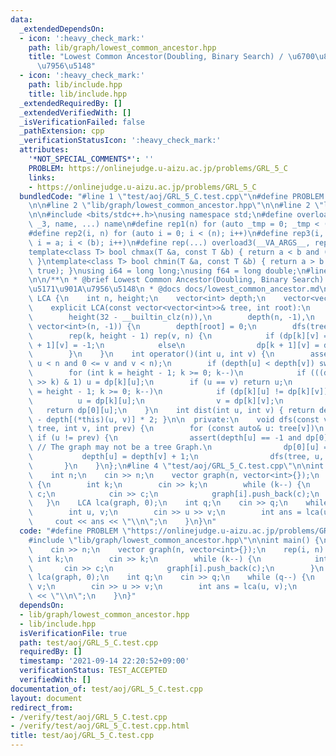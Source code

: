 ```yaml
---
data:
  _extendedDependsOn:
  - icon: ':heavy_check_mark:'
    path: lib/graph/lowest_common_ancestor.hpp
    title: "Lowest Common Ancestor(Doubling, Binary Search) / \u6700\u8FD1\u5171\u901A\
      \u7956\u5148"
  - icon: ':heavy_check_mark:'
    path: lib/include.hpp
    title: lib/include.hpp
  _extendedRequiredBy: []
  _extendedVerifiedWith: []
  _isVerificationFailed: false
  _pathExtension: cpp
  _verificationStatusIcon: ':heavy_check_mark:'
  attributes:
    '*NOT_SPECIAL_COMMENTS*': ''
    PROBLEM: https://onlinejudge.u-aizu.ac.jp/problems/GRL_5_C
    links:
    - https://onlinejudge.u-aizu.ac.jp/problems/GRL_5_C
  bundledCode: "#line 1 \"test/aoj/GRL_5_C.test.cpp\"\n#define PROBLEM \"https://onlinejudge.u-aizu.ac.jp/problems/GRL_5_C\"\
    \n\n#line 2 \"lib/graph/lowest_common_ancestor.hpp\"\n\n#line 2 \"lib/include.hpp\"\
    \n\n#include <bits/stdc++.h>\nusing namespace std;\n#define overload3(_1, _2,\
    \ _3, name, ...) name\n#define rep1(n) for (auto _tmp = 0; _tmp < (n); _tmp++)\n\
    #define rep2(i, n) for (auto i = 0; i < (n); i++)\n#define rep3(i, a, b) for (auto\
    \ i = a; i < (b); i++)\n#define rep(...) overload3(__VA_ARGS__, rep3, rep2, rep1)(__VA_ARGS__)\n\
    template<class T> bool chmax(T &a, const T &b) { return a < b and (a = b, true);\
    \ }\ntemplate<class T> bool chmin(T &a, const T &b) { return a > b and (a = b,\
    \ true); }\nusing i64 = long long;\nusing f64 = long double;\n#line 4 \"lib/graph/lowest_common_ancestor.hpp\"\
    \n\n/**\n * @brief Lowest Common Ancestor(Doubling, Binary Search) / \u6700\u8FD1\
    \u5171\u901A\u7956\u5148\n * @docs docs/lowest_common_ancestor.md\n*/\n\nstruct\
    \ LCA {\n    int n, height;\n    vector<int> depth;\n    vector<vector<int>> dp;\n\
    \    explicit LCA(const vector<vector<int>>& tree, int root):\n        n((int)size(tree)),\n\
    \        height(32 - __builtin_clz(n)),\n        depth(n, -1),\n        dp(height,\
    \ vector<int>(n, -1)) {\n        depth[root] = 0;\n        dfs(tree, root, -1);\n\
    \        rep(k, height - 1) rep(v, n) {\n            if (dp[k][v] == -1) dp[k\
    \ + 1][v] = -1;\n            else\n                dp[k + 1][v] = dp[k][dp[k][v]];\n\
    \        }\n    }\n    int operator()(int u, int v) {\n        assert(0 <= u and\
    \ u < n and 0 <= v and v < n);\n        if (depth[u] < depth[v]) swap(u, v);\n\
    \        for (int k = height - 1; k >= 0; k--)\n            if (((depth[u] - depth[v])\
    \ >> k) & 1) u = dp[k][u];\n        if (u == v) return u;\n        for (int k\
    \ = height - 1; k >= 0; k--)\n            if (dp[k][u] != dp[k][v]) {\n      \
    \          u = dp[k][u];\n                v = dp[k][v];\n            }\n     \
    \   return dp[0][u];\n    }\n    int dist(int u, int v) { return depth[u] + depth[v]\
    \ - depth[(*this)(u, v)] * 2; }\n\n  private:\n    void dfs(const vector<vector<int>>&\
    \ tree, int v, int prev) {\n        for (const auto& u: tree[v])\n           \
    \ if (u != prev) {\n                assert(depth[u] == -1 and dp[0][u] == -1);\
    \ // The graph may not be a tree Graph.\n                dp[0][u] = v;\n     \
    \           depth[u] = depth[v] + 1;\n                dfs(tree, u, v);\n     \
    \       }\n    }\n};\n#line 4 \"test/aoj/GRL_5_C.test.cpp\"\n\nint main() {\n\
    \    int n;\n    cin >> n;\n    vector graph(n, vector<int>{});\n    rep(i, n)\
    \ {\n        int k;\n        cin >> k;\n        while (k--) {\n            int\
    \ c;\n            cin >> c;\n            graph[i].push_back(c);\n        }\n \
    \   }\n    LCA lca(graph, 0);\n    int q;\n    cin >> q;\n    while (q--) {\n\
    \        int u, v;\n        cin >> u >> v;\n        int ans = lca(u, v);\n   \
    \     cout << ans << \"\\n\";\n    }\n}\n"
  code: "#define PROBLEM \"https://onlinejudge.u-aizu.ac.jp/problems/GRL_5_C\"\n\n\
    #include \"lib/graph/lowest_common_ancestor.hpp\"\n\nint main() {\n    int n;\n\
    \    cin >> n;\n    vector graph(n, vector<int>{});\n    rep(i, n) {\n       \
    \ int k;\n        cin >> k;\n        while (k--) {\n            int c;\n     \
    \       cin >> c;\n            graph[i].push_back(c);\n        }\n    }\n    LCA\
    \ lca(graph, 0);\n    int q;\n    cin >> q;\n    while (q--) {\n        int u,\
    \ v;\n        cin >> u >> v;\n        int ans = lca(u, v);\n        cout << ans\
    \ << \"\\n\";\n    }\n}"
  dependsOn:
  - lib/graph/lowest_common_ancestor.hpp
  - lib/include.hpp
  isVerificationFile: true
  path: test/aoj/GRL_5_C.test.cpp
  requiredBy: []
  timestamp: '2021-09-14 22:20:52+09:00'
  verificationStatus: TEST_ACCEPTED
  verifiedWith: []
documentation_of: test/aoj/GRL_5_C.test.cpp
layout: document
redirect_from:
- /verify/test/aoj/GRL_5_C.test.cpp
- /verify/test/aoj/GRL_5_C.test.cpp.html
title: test/aoj/GRL_5_C.test.cpp
---
```

